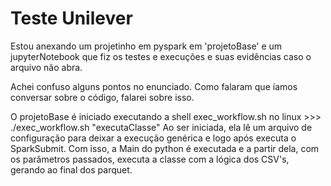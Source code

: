 # Teste Unilever

Estou anexando um projetinho em pyspark em 'projetoBase' e um jupyterNotebook que fiz os testes e execuções e suas evidências caso o arquivo não abra.

Achei confuso alguns pontos no enunciado. Como falaram que íamos conversar sobre o código, falarei sobre isso.

O projetoBase é iniciado executando a shell exec_workflow.sh no linux >>> ./exec_workflow.sh "executaClasse"
Ao ser iniciada, ela lê um arquivo de configuração para deixar a execução genérica e logo após executa o SparkSubmit.
Com isso, a Main do python é executada e a partir dela, com os parâmetros passados, executa a classe com a lógica dos CSV's, gerando ao final dos parquet.
